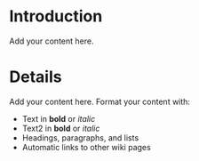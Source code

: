 # Introduction #

Add your content here.


# Details #

Add your content here.  Format your content with:
  * Text in **bold** or _italic_
  * Text2 in **bold** or _italic_
  * Headings, paragraphs, and lists
  * Automatic links to other wiki pages